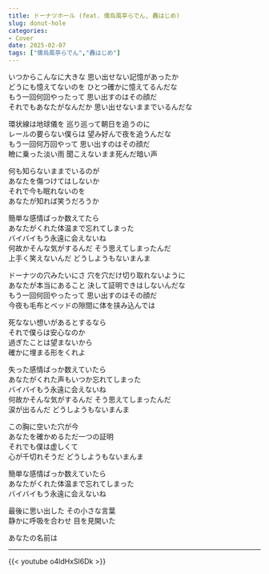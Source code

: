```yaml
---
title: ドーナツホール (feat. 儒烏風亭らでん, 轟はじめ)
slug: donut-hole
categories:
- Cover
date: 2025-02-07
tags: ["儒烏風亭らでん","轟はじめ"]
---
```


いつからこんなに大きな 思い出せない記憶があったか  
どうにも憶えてないのを ひとつ確かに憶えてるんだな  
もう一回何回やったって 思い出すのはその顔だ  
それでもあなたがなんだか 思い出せないままでいるんだな  

環状線は地球儀を 巡り巡って朝日を追うのに  
レールの要らない僕らは 望み好んで夜を追うんだな  
もう一回何万回やって 思い出すのはその顔だ  
瞼に乗った淡い雨 聞こえないまま死んだ暗い声  

何も知らないままでいるのが  
あなたを傷つけてはしないか  
それで今も眠れないのを  
あなたが知れば笑うだろうか  

簡単な感情ばっか数えてたら  
あなたがくれた体温まで忘れてしまった  
バイバイもう永遠に会えないね  
何故かそんな気がするんだ そう思えてしまったんだ  
上手く笑えないんだ どうしようもないまんま  

ドーナツの穴みたいにさ 穴を穴だけ切り取れないように  
あなたが本当にあること 決して証明できはしないんだな  
もう一回何回やったって 思い出すのはその顔だ  
今夜も毛布とベッドの隙間に体を挟み込んでは  

死なない想いがあるとするなら  
それで僕らは安心なのか  
過ぎたことは望まないから  
確かに埋まる形をくれよ  

失った感情ばっか数えていたら  
あなたがくれた声もいつか忘れてしまった  
バイバイもう永遠に会えないね  
何故かそんな気がするんだ そう思えてしまったんだ  
涙が出るんだ どうしようもないまんま  

この胸に空いた穴が今  
あなたを確かめるただ一つの証明  
それでも僕は虚しくて  
心が千切れそうだ どうしようもないまんま  

簡単な感情ばっか数えていたら  
あなたがくれた体温まで忘れてしまった  
バイバイもう永遠に会えないね  

最後に思い出した その小さな言葉  
静かに呼吸を合わせ 目を見開いた  

あなたの名前は  

---

{{< youtube o4ldHxSl6Dk >}}